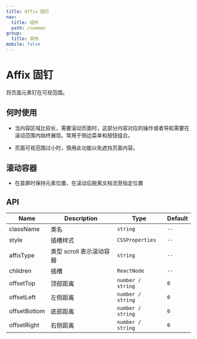```yaml
---
title: Affix 固钉
nav:
  title: 组件
  path: /common
group:
  title: 其他
mobile: false
---
```


# Affix 固钉

将页面元素钉在可视范围。

## 何时使用

- 当内容区域比较长，需要滚动页面时，这部分内容对应的操作或者导航需要在滚动范围内始终展现。常用于侧边菜单和按钮组合。

- 页面可视范围过小时，慎用此功能以免遮挡页面内容。

## 滚动容器

- 在首屏时保持元素位置，在滚动后脱离文档流至指定位置

<code src="./demos/index1.tsx"></code>

## API

| Name         | Description              | Type              | Default |
| ------------ | ------------------------ | ----------------- | ------- |
| className    | 类名                     | `string`          | `--`    |
| style        | 插槽样式                 | `CSSProperties`   | `--`    |
| affixType    | 类型 scroll 表示滚动容器 | `string`          | `--`    |
| children     | 插槽                     | `ReactNode`       | `--`    |
| offsetTop    | 顶部距离                 | `number / string` | `0`     |
| offsetLeft   | 左侧距离                 | `number / string` | `0`     |
| offsetBottom | 底部距离                 | `number / string` | `0`     |
| offsetRight  | 右侧距离                 | `number / string` | `0`     |
